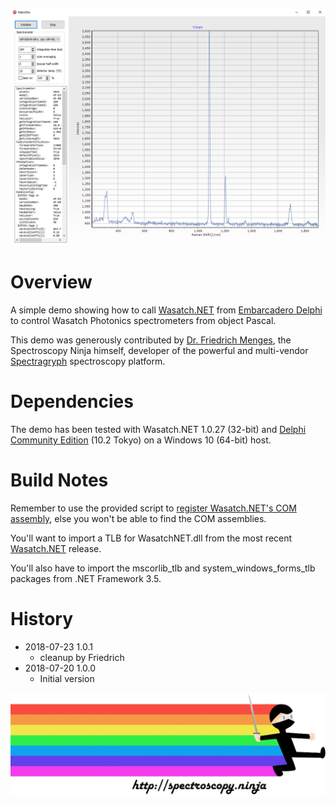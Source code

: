 ![Delphi](images/delphi.png)

# Overview

A simple demo showing how to call 
[Wasatch.NET](https://github.com/WasatchPhotonics/Wasatch.NET) from 
[Embarcadero Delphi](https://www.embarcadero.com/products/delphi) 
to control Wasatch Photonics spectrometers from object Pascal.

This demo was generously contributed by 
[Dr. Friedrich Menges](mailto:friedrich.menges@effemm2.de),
the Spectroscopy Ninja himself, developer of the
powerful and multi-vendor [Spectragryph](https://www.effemm2.de/spectragryph)
spectroscopy platform.  

# Dependencies

The demo has been tested with Wasatch.NET 1.0.27 (32-bit) and 
[Delphi Community Edition](https://www.embarcadero.com/products/delphi/starter)
(10.2 Tokyo) on a Windows 10 (64-bit) host.

# Build Notes

Remember to use the provided script to 
[register Wasatch.NET's COM assembly](https://github.com/WasatchPhotonics/Wasatch.NET#post-install-step-2-com-registration-optional),
else you won't be able to find the COM assemblies.

You'll want to import a TLB for WasatchNET.dll from the most recent 
[Wasatch.NET](https://github.com/WasatchPhotonics/Wasatch.NET) release.

You'll also have to import the mscorlib\_tlb and system\_windows\_forms\_tlb
packages from .NET Framework 3.5.

# History

- 2018-07-23 1.0.1
    - cleanup by Friedrich
- 2018-07-20 1.0.0
    - Initial version

![Spectroscopy Ninja](images/ninja.png)

